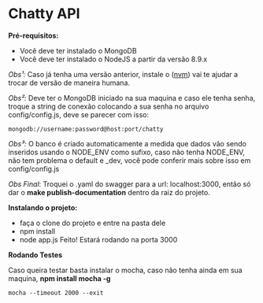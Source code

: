 # Chatty API

**Pré-requisitos:**

- Você deve ter instalado o MongoDB
- Você deve ter instalado o NodeJS a partir da versão 8.9.x

_Obs¹:_ Caso já tenha uma versão anterior, instale o ([nvm](https://gist.github.com/d2s/372b5943bce17b964a79)) 
vai te ajudar a trocar de versão de maneira humana.

_Obs²:_ Deve ter o MongoDB iniciado na sua maquina e caso ele tenha senha, troque a string de conexão 
colocando a sua senha no arquivo config/config.js, deve se parecer com isso:
```
mongodb://username:password@host:port/chatty
```

_Obs³:_ O banco é criado automaticamente a medida que dados vão sendo inseridos usando o NODE_ENV como sufixo, 
caso não tenha NODE_ENV, não tem problema o default e _dev, você pode conferir mais sobre isso em config/config.js

_Obs Final_: Troquei o .yaml do swagger para a url: localhost:3000, então só dar o **make publish-documentation** 
dentro da raiz do projeto.


**Instalando o projeto:**

- faça o clone do projeto e entre na pasta dele
- npm install
- node app.js
Feito! Estará rodando na porta 3000


**Rodando Testes**

Caso queira testar basta instalar o mocha, caso não tenha ainda em sua maquina, **npm install mocha -g**
```
mocha --timeout 2000 --exit 
```


